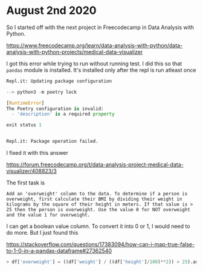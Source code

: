 # August 2nd 2020

So I started off with the next
project in Freecodecamp in
Data Analysis with Python.

https://www.freecodecamp.org/learn/data-analysis-with-python/data-analysis-with-python-projects/medical-data-visualizer

I got this error while
trying to run without running
test. I did this so that `pandas`
module is installed. It's installed
only after the repl is run atleast
once

```python
Repl.it: Updating package configuration

--> python3 -m poetry lock

[RuntimeError]
The Poetry configuration is invalid:
  - 'description' is a required property

exit status 1


Repl.it: Package operation failed.
```

I fixed it with this answer

https://forum.freecodecamp.org/t/data-analysis-project-medical-data-visualizer/408823/3

The first task is

```
Add an 'overweight' column to the data. To determine if a person is overweight, first calculate their BMI by dividing their weight in kilograms by the square of their height in meters. If that value is > 25 then the person is overweight. Use the value 0 for NOT overweight and the value 1 for overweight.
```

I can get a boolean value column. To convert it
into 0 or 1, I would need to do more. But I just
found this

https://stackoverflow.com/questions/17383094/how-can-i-map-true-false-to-1-0-in-a-pandas-dataframe#27362540

```python
> df['overweight'] = ((df['weight'] / ((df['height']/100)**2)) > 25).astype(int)
```
